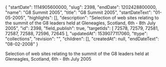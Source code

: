 {
  "startDate": 1114905600000, 
  "slug": 2398, 
  "endDate": 1202428800000, 
  "name": "G8 Summit 2005", 
  "title": "G8 Summit 2005", 
  "startDateText": "01-05-2005", 
  "highlights": [], 
  "description": "Selection of web sites relating to the summit of the G8 leaders held at Gleneagles, Scotland, 6th - 8th July 2005", 
  "id": 2398, 
  "field_publish": true, 
  "targetIds": [
    72578, 
    72579, 
    72581, 
    72587, 
    72588, 
    72596, 
    72645
  ], 
  "updatedAt": 1539077117060, 
  "ttype": "collections", 
  "revision": "", 
  "children": [], 
  "createdAt": null, 
  "endDateText": "08-02-2008"
}

Selection of web sites relating to the summit of the G8 leaders held at Gleneagles, Scotland, 6th - 8th July 2005